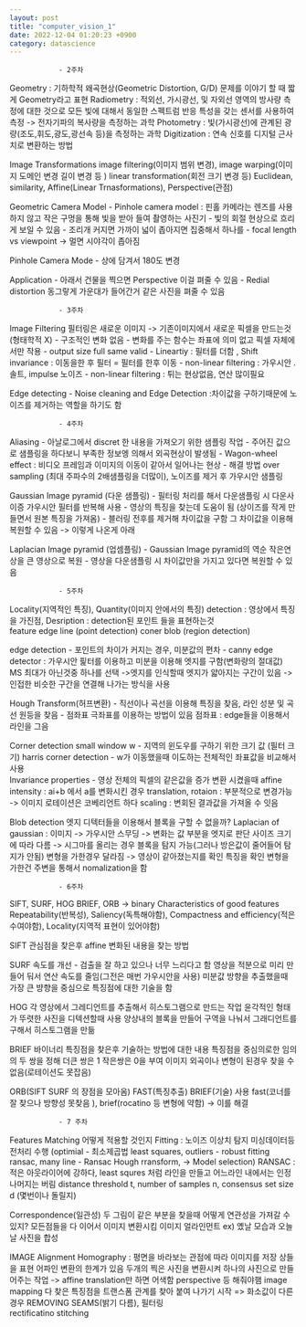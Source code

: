 ```yaml
---
layout: post
title: "computer_vision_1"
date: 2022-12-04 01:20:23 +0900
category: datascience
---
```


                - 2주차
Geometry : 기하학적 왜곡현상(Geometric Distortion, G/D) 문제를 이야기 할 때 짧게 Geometry라고 표현
Radiometry : 적외선, 가시광선, 및 자외선 영역의 방사량 측정에 대한 것으로 모든 빛에 대해서 동일한 스펙트럼 반응 특성을 갖는 센서를 사용하여 측정 -> 전자기파의 복사량을 측정하는 과학
Photometry :  빛(가시광선)에 관계된 광량(조도,휘도,광도,광선속 등)을 측정하는 과학
Digitization : 연속 신호를 디지털 근사치로 변환하는 방법

Image Transformations
    image filtering(이미지 범위 변경),  image warping(이미지 도메인 변경 길이 변경 등 )
    linear transformation(회전 크기 변경 등)
    Euclidean, similarity, Affine(Linear Trnasformations), Perspective(관점)

Geometric Camera Model
        - Pinhole camera model : 핀홀 카메라는 렌즈를 사용하지 않고 작은 구멍을 통해 빛을 받아 들여 촬영하는 사진기
        - 빛의 회절 현상으로 흐리게 보일 수 있음 
        - 조리개 커지면 가까이 넓이 좁아지면 집중해서 하나를
        - focal length vs viewpoint -> 멀면 시야각이 좁아짐 

Pinhole Camera Mode
        - 상에 담겨서 180도 변경

Application
        - 아래서 건물을 찍으면 Perspective 이걸 펴줄 수 있음 
        - Redial distortion 동그랗게 가운대가 들어간거 같은 사진을 펴줄 수 있음         


                - 3주차

Image Filtering
필터링은 새로운 이미지 -> 기존이미지에서 새로운 픽셀을 만드는것(형태학적 X)
        - 구조적인 변화 없음
        - 변화를 주는 함수는 좌표에 의미 없고 픽셀 자체에서만 작용
        - output size full same valid
        - Lineartiy : 필터를 더함 , Shift invariance : 이동을한 후 필터 = 필터를 한후 이동 
        - non-linear filtering : 가우시안 .솔트, impulse 노이즈 
        - non-linear filtering : 튀는 현상없음, 연산 많이필요 

Edge detecting
        - Noise cleaning and Edge Detection :차이값을 구하기때문에 노이즈를 제거하는 역할을 하기도 함


                - 4주차
Aliasing
        - 아날로그에서 discret 한 내용을 가져오기 위한 샘플링 작업 
        - 주어진 값으로 샘플링을 하다보니 부족한 정보엥 의해서 외곡현상이 발생됨
        - Wagon-wheel effect : 비디오 프레임과 이미지의 이동이 같아서 일어나는 현상
        - 해결 방법 over sampling (최대 주파수의 2배샘플링을 더많이), 노이즈를 제거 후 가우시안 샘플링

Gaussian Image pyramid (다운 샘플링)
        - 필터링 처리를 해서 다운샘플링 시 다운사이증 가우시안 필터를 반복해 사용
        - 영상의 특징을 찾는데 도움이 됨 (상이즈를 작게 만들면서 원본 특징을 가져옴)
        - 블러링 전후를 제거해 차이값을 구함 그 차이값을 이용해 복원할 수 있음 -> 이렇게 나온게 아래

Laplacian Image pyramid (업셈플링)
        - Gaussian Image pyramid의 역순 작은연상을 큰 영상으로 복원 
        - 영상을 다운샘플링 시 차이값만을 가지고 있다면 복원할 수 있음 


                - 5주차
Locality(지역적인 특징), Quantity(이미지 안에서의 특징)
detection : 영상에서 특징을 가진점, Desription : detection된 포인트 들을 표현하는것  
feature
        edge line (point detection) coner blob (region detection)

edge detection 
        - 포인트의 차이가 커지는 경우, 미분값의 편차
        - canny edge detector : 가우시안 핉터를 이용하고 미분을 이용해 엣지를 구함(변화량의 절대값)
                                MS 최대가 아닌것중 하나를 선택
         ->엣지를 인식할때 엣지가 얇아지는 구간이 있음 -> 인접한 비슷한 구간을 연결해 나가는 방식을 사용


Hough Transform(허프변환)
        - 직선이나 곡선을 이용해 특징을 찾음, 라인 성분 및 곡선 원등을 찾음
        - 점좌표 극좌표를 이용하는 방법이 있음 
                점좌표 : edge들을 이용해서 라인을 그음 


Corner detection
        small window w - 지역의 윈도우를 구하기 위한 크기 값 (필터 크기)
        harris corner detection - w가 이동했을때 이도하는 전체적인 좌표값을 비교해서 사용  
        Invariance properties - 영상 전체의 픽셀의 같은값을 증가 변환 시켰을때 
                        affine intensity : ai+b 에서   a를 변화시킨 경우 
                        translation, rotaion : 부분적으로 변경가능 -> 이미지 로테이션은 코베리언트 하다 
                        scaling : 변회된 결과값을 가져올 수 잇음 


Blob detection
        엣지 디텍터들을 이용해서 블록을 구할 수 없을까?
        Laplacian of gaussian : 이미지 -> 가우시안 스무딩 -> 변화는 값 부분을 엣지로 판단
                                사이즈 크기에 따라 다름 -> 시그마를 올리는 경우 블록을 탐지 가능(그러나 방은값이 줄어들어 탐지가 안됨)
                                변형을 가한경우 달라짐 -> 영상이 같아졌는지를 확인 특징을 확인
                                변형을 가한건 주변을 통해서 nomalization을 함  


                - 6주차
SIFT, SURF, HOG
BRIEF, ORB -> binary
Characteristics of good features
        Repeatability(반복성), Saliency(독특해야함), Compactness and efficiency(적은 수여야함), Locality(지역적 표현이 있어야함)

SIFT
        관심점을 찾은후 affine 변화된 내용을 찾는 방법

SURF
        속도를 개선 - 검출을 잘 하고 있으나 너무 느리다고 함
        영상을 적분으로 미리 만들어 둬서 연산 속도를 줄임(그전은 매번 가우시안을 사용) 
        미분값 방향을 추출했을때 가장 큰 뱡향을 중심으로 특징점에 대한 기술을 함  

HOG
        각 영상에서 그레디언트를 추출해서 히스토그램으로 만드는 작업
        윤각적인 형태가 뚜렷한 사진을 디텍션할때 사용
        양상내의 블록을 만들어 구역을 나눠서 그래디언트를 구해서 히스토그램을 만듦

BRIEF 바이너리
        특징점을 찾은후 기술하는 방법에 대한 내용 
        특징점을 중심의로한 임의의 두 쌍을 정해 더큰 쌍은 1 작은쌍은 0을 부여
        이미지 외곡이나 변형이 된경우 찾을 수 없음(로테이션도 못잡음)


ORB(SIFT SURF 의 장점을 모아옴)
        FAST(특징추출) BRIEF(기술) 사용
        fast(코너를 잘 찾으나 방향성 못찾음 ), brief(rocatino 등 변형에 약함) -> 이를 해결


                - 7 주차
Features Matching 어떻게 적용할 것인지 
        Fitting :  노이즈 이상치 탐지 미싱데이터등 전처리 수행 (optimial - 최소제곱법 least squares, outliers - robust fitting ransac, many line - Ransac Hough rransform, -> Model selection)
        RANSAC : 적은 아웃라이어에 강하다, least squres 처럼 라인을 만들고 어느라인 내에서는 인정 나머지는 버림
                distance threshold t, number of samples n, consensus set size d (몇번이나 돌릴지) 

Correspondence(일관성)
        두 그림이 같은 부분을 찾을때 어떻게 연관성을 가져갈 수 있지?
        모든점들을 다 이어서 이미지 변환시킴 이미지 얼라인먼트 
        ex) 옜날 모습과 오늘날 사진을 합성

IMAGE Alignment
        Homography : 평면을 바라보는 관점에 따라 이미지를 저장 상들을 표현  어파인 변환의 한계가 있음
                        두개의 찍은 사진을 변환시켜 하나의 사진으로 만들어주는 작업 
                        -> affine translation만 하면 어색함  perspective 등 해줘야햄 image mapping 
                        다 찾은 특징점을 트랜스폼 관계를 찾아 붙여 나가기 시작 
                        => 화소값이 다른경우 REMOVING SEAMS(밝기 다름), 필터링  
        rectificatino
        stitching


        




